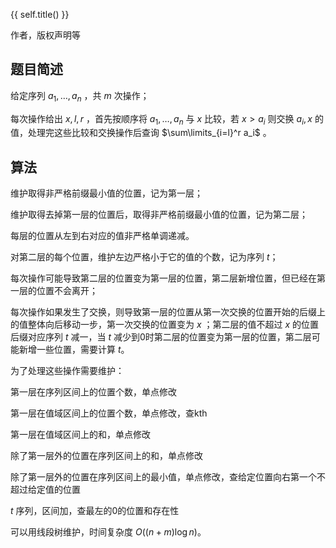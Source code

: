 {{ self.title() }}

作者，版权声明等

## 题目简述

给定序列 $a_1,\dots,a_n$ ，共 $m$ 次操作；

每次操作给出 $x,l,r$ ，首先按顺序将 $a_1,\dots,a_n$ 与 $x$ 比较，若 $x>a_i$ 则交换 $a_i,x$ 的值，处理完这些比较和交换操作后查询 $\sum\limits_{i=l}^r a_i$ 。

## 算法

维护取得非严格前缀最小值的位置，记为第一层；

维护取得去掉第一层的位置后，取得非严格前缀最小值的位置，记为第二层；

每层的位置从左到右对应的值非严格单调递减。

对第二层的每个位置，维护左边严格小于它的值的个数，记为序列 $t$；

每次操作可能导致第二层的位置变为第一层的位置，第二层新增位置，但已经在第一层的位置不会离开；

每次操作如果发生了交换，则导致第一层的位置从第一次交换的位置开始的后缀上的值整体向后移动一步，第一次交换的位置变为 $x$ ；第二层的值不超过 $x$ 的位置后缀对应序列 $t$ 减一，当 $t$ 减少到0时第二层的位置变为第一层的位置，第二层可能新增一些位置，需要计算 $t$。

为了处理这些操作需要维护：

第一层在序列区间上的位置个数，单点修改

第一层在值域区间上的位置个数，单点修改，查kth

第一层在值域区间上的和，单点修改

除了第一层外的位置在序列区间上的和，单点修改

除了第一层外的位置在序列区间上的最小值，单点修改，查给定位置向右第一个不超过给定值的位置

$t$ 序列，区间加，查最左的0的位置和存在性

可以用线段树维护，时间复杂度 $O((n+m)\log n)$。